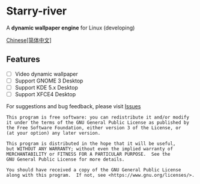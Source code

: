 # Starry-river
A **dynamic wallpaper engine** for Linux (developing)

[Chinese[简体中文]](https://github.com/SMLJerry/starry-river-wallpaper-engine/blob/main/README.zh-hans.md)

## Features

- [ ] Video dynamic wallpaper
- [ ] Support GNOME 3 Desktop
- [ ] Support KDE 5.x Desktop
- [ ] Support XFCE4 Desktop

For suggestions and bug feedback, please visit [Issues](https://github.com/SMLJerry/linux-dynamic-wallpaper-engine/issues)

    This program is free software: you can redistribute it and/or modify
    it under the terms of the GNU General Public License as published by
    the Free Software Foundation, either version 3 of the License, or
    (at your option) any later version.
    
    This program is distributed in the hope that it will be useful,
    but WITHOUT ANY WARRANTY; without even the implied warranty of
    MERCHANTABILITY or FITNESS FOR A PARTICULAR PURPOSE.  See the
    GNU General Public License for more details.
    
    You should have received a copy of the GNU General Public License
    along with this program.  If not, see <https://www.gnu.org/licenses/>.

